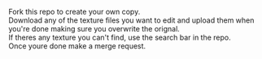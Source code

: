 Fork this repo to create your own copy. <br>
Download any of the texture files you want to edit and upload them when you're done making sure you overwrite the orignal. <br>
If theres any texture you can't find, use the search bar in the repo.<br> 
Once youre done make a merge request.
